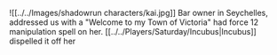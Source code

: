 ![[../../Images/shadowrun characters/kai.jpg]]
Bar owner in Seychelles, addressed us with a "Welcome to my Town of Victoria"
had force 12 manipulation spell on her.
[[../../Players/Saturday/Incubus|Incubus]] dispelled it off her

